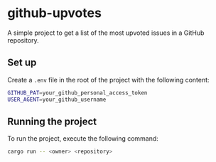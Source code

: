 # github-upvotes

A simple project to get a list of the most upvoted issues in a GitHub
repository.

## Set up

Create a `.env` file in the root of the project with the following content:

```sh
GITHUB_PAT=your_github_personal_access_token
USER_AGENT=your_github_username
```

## Running the project

To run the project, execute the following command:

```sh
cargo run -- <owner> <repository>
```
